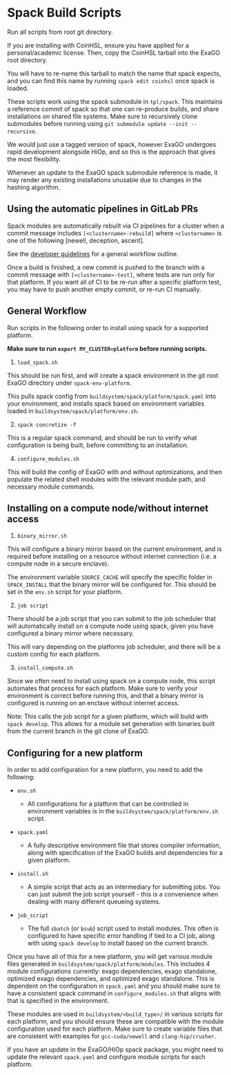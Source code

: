 # Spack Build Scripts

Run all scripts from root git directory.

If you are installing with CoinHSL, ensure you have applied for a personal/academic
license. Then, copy the CoinHSL tarball into the ExaGO root directory.

You will have to re-name this tarball to match the name that spack expects, and
you can find this name by running `spack edit coinhsl` once spack is loaded.

These scripts work using the spack submodule in `tpl/spack`. This maintains
a reference commit of spack so that one can re-produce builds, and share
installations on shared file systems. Make sure to recursively clone
submodules before running using `git submodule update --init --recursive`.

We would just use a tagged version of spack, however ExaGO undergoes rapid
development alongside HiOp, and so this is the approach that gives the most
flexibility.

Whenever an update to the ExaGO spack submodule reference is made, it may render
any existing installations unusable due to changes in the hashing algorithm.

## Using the automatic pipelines in GitLab PRs

Spack modules are automatically rebuilt via CI pipelines for a cluster when a commit message includes `[<clustername>-rebuild]` where `<clustername>` is one of the following [newell, deception, ascent].

See the [developer guidelines](./docs/developer_guidelines.md) for a general workflow outline.

Once a build is finished, a new commit is pushed to the branch with a commit message with `[<clustername>-test]`, where tests are run only for that platform. If you want all of CI to be re-run after a specific platform test, you may have to push another empty commit, or re-run CI manually.
## General Workflow

Run scripts in the following order to install using spack for a supported platform.

**Make sure to run `export MY_CLUSTER=platform` before running scripts.**

1. `load_spack.sh`

This should be run first, and will create a spack environment in the git root
ExaGO directory under `spack-env-platform`.

This pulls spack config from `buildsystem/spack/platform/spack.yaml` into your
environment, and installs spack based on environment variables loaded in
`buildsystem/spack/platform/env.sh`.


2. `spack concretize -f`

This is a regular spack command, and should be run to verify what configuration
is being built, before committing to an installation.


4. `configure_modules.sh`

This will build the config of ExaGO with and without optimizations, and then
populate the related shell modules with the relevant module path, and necessary
module commands.


## Installing on a compute node/without internet access

1. `binary_mirror.sh` 

This will configure a binary mirror based on the current environment, and is
required before installing on a resource without internet connection (i.e. a 
compute node in a secure enclave).

The environment variable `SOURCE_CACHE` will specify the specific folder in
`SPACK_INSTALL` that the binary mirror will be configured for. This should
be set in the `env.sh` script for your platform.

2. `job script` 

There should be a job script that you can submit to the job scheduler that will
automatically install on a compute node using spack, given you have configured
a binary mirror where necessary.

This will vary depending on the platforms job scheduler, and there will be a
custom config for each platform.

3. `install_compute.sh` 

Since we often need to install using spack on a compute node, this script
automates that process for each platform. Make sure to verify your environment
is correct before running this, and that a binary mirror is configured is running
on an enclave without internet access.

Note: This calls the job script for a given platform, which will build
with `spack develop`. This allows for a module set generation with binaries
built from the current branch in the git clone of ExaGO.

## Configuring for a new platform

In order to add configuration for a new platform, you need to add the following:

- `env.sh`

    - All configurations for a platform that can be controlled in environment variables 
    is in the `buildsystem/spack/platform/env.sh` script.

- `spack.yaml`

    - A fully descriptive environment file that stores compiler information, along 
    with specification of the ExaGO builds and dependencies for a given platform.

- `install.sh`

    - A simple script that acts as an intermediary for submitting jobs. You can
     just submit the job script yourself - this is a convenience when dealing
     with many different queueing systems.

- `job_script`

    - The full `sbatch` (or `bsub`) script used to install modules. This often is
     configured to have specific error handling if tied to a CI job, along with 
     using `spack develop` to install based on the current branch.

Once you have all of this for a new platform, you will get various module files
generated in `buildsystem/spack/platform/modules`. This includes 4 module
configurations currently: exago dependencies, exago standalone, optimized exago
dependencies, and optimized exago standalone. This is dependent on the configuration
in `spack.yaml` and you should make sure to have a consistent spack command
in `configure_modules.sh` that aligns with that is specified in the environment.

These modules are used in `buildsystem/<build_type>/` in various scripts for each
platform, and you should ensure these are compatible with the module configuration
used for each platform. Make sure to create variable files that are consistent
with examples for `gcc-cuda/newell` and `clang-hip/crusher`.

If you have an update in the ExaGO/HiOp spack package, you might need to update
the relevant `spack.yaml` and configure module scripts for each platform.

